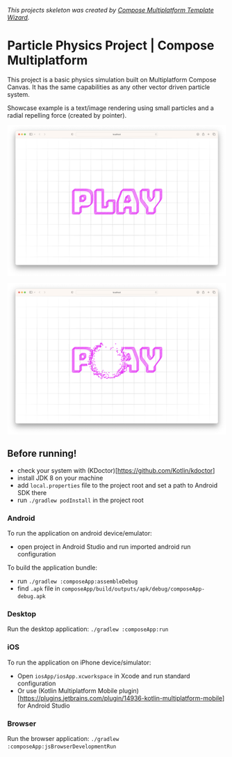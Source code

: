 
*This projects skeleton was created by [Compose Multiplatform Template Wizard](https://terrakok.github.io/Compose-Multiplatform-Wizard/).*

# Particle Physics Project | Compose Multiplatform

This project is a basic physics simulation built on Multiplatform Compose Canvas. It has the same capabilities as any other vector driven particle system. 

Showcase example is a text/image rendering using small particles and a radial repelling force (created by pointer).

![image](screenshot/ss_desktop_idle.png)

![image](screenshot/ss_desktop_action.png)

## Before running!
 - check your system with (KDoctor)[https://github.com/Kotlin/kdoctor]
 - install JDK 8 on your machine
 - add `local.properties` file to the project root and set a path to Android SDK there
 - run `./gradlew podInstall` in the project root

### Android
To run the application on android device/emulator:  
 - open project in Android Studio and run imported android run configuration

To build the application bundle:
 - run `./gradlew :composeApp:assembleDebug`
 - find `.apk` file in `composeApp/build/outputs/apk/debug/composeApp-debug.apk`

### Desktop
Run the desktop application: `./gradlew :composeApp:run`

### iOS
To run the application on iPhone device/simulator:
 - Open `iosApp/iosApp.xcworkspace` in Xcode and run standard configuration
 - Or use (Kotlin Multiplatform Mobile plugin)[https://plugins.jetbrains.com/plugin/14936-kotlin-multiplatform-mobile] for Android Studio

### Browser
Run the browser application: `./gradlew :composeApp:jsBrowserDevelopmentRun`

